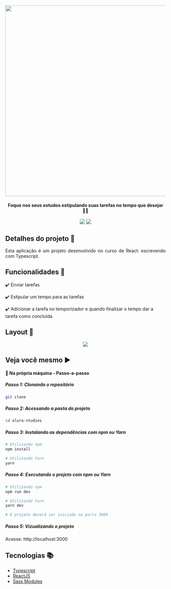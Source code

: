 <p align="center">
  <br>
  <Img src="https://i.imgur.com/icaTzjG.png" width=600/>
  
  <h4 align="center"> Foque nos seus estudos estipulando suas tarefas no tempo que desejar 👩‍💻 </h4>
  
  <p align="center">
    <img src="https://img.shields.io/static/v1?label=Status&message=Conclu%C3%ADdo&color=brightgreen&style=flat&labelColor=3E3E3E">
    <img src="https://img.shields.io/static/v1?message=Alura&label=ReactJS&color=informational&style=flat&logo=react&labelColor=021026">
  </p>
</p>

## Detalhes do projeto :memo:

<p align="justify">
Esta aplicação é um projeto desenvolvido no curso de React: escrevendo com Typescript.
</p>

## Funcionalidades :stars:

✔️ Enviar tarefas

✔️ Estipular um tempo para as tarefas

✔️ Adicionar a tarefa no temporizador e quando finalizar o tempo dar a tarefa como concluída

## Layout 🎨

<p align="center" justify="">
    <Img src="https://i.imgur.com/X2VrxzR.png" >
</p>

## Veja você mesmo :arrow_forward:

#### :small_blue_diamond: Na própria máquina - Passo-a-passo

##### Passo 1: Clonando o repositório

```bash
git clone
```

##### Passo 2: Acessando a pasta do projeto

```bash
cd alura-studies
```

##### Passo 3: Instalando as dependências com npm ou Yarn

```bash
# Utilizando npm
npm install

# Utilizando Yarn
yarn
```

##### Passo 4: Executando o projeto com npm ou Yarn

```bash
# Utilizando npm
npm run dev

# Utilizando Yarn
yarn dev

# O projeto deverá ser iniciado na porta 3000
```

##### Passo 5: Vizualizando o projeto

Acesse: http://localhost:3000

## Tecnologias :books:

- [Typescript](https://www.typescriptlang.org)
- [ReactJS](https://pt-br.reactjs.org)
- [Sass Modules](https://create-react-app.dev/docs/adding-a-sass-stylesheet/)
